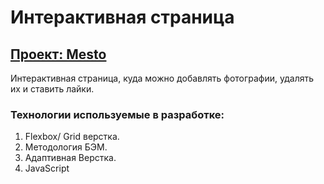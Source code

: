 # Интерактивная страница

## [Проект: Mesto](https://irinana22.github.io/russian-travel/)

Интерактивная страница, куда можно добавлять фотографии, удалять их и ставить лайки.

### Технологии используемые в разработке:
1. Flexbox/ Grid верстка.
2. Методология БЭМ.
3. Адаптивная Верстка.
4. JavaScript


